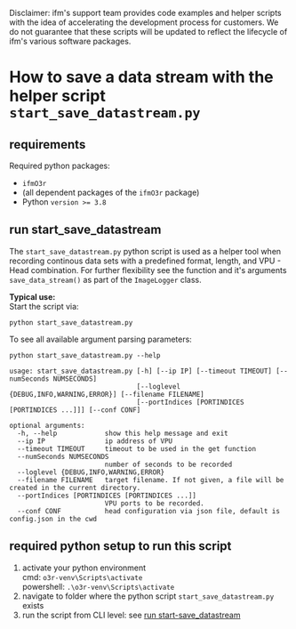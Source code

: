 Disclaimer: ifm's support team provides code examples and helper scripts with the idea of accelerating the development process for customers.
We do not guarantee that these scripts will be updated to reflect the lifecycle of ifm's various software packages.

# How to save a data stream with the helper script `start_save_datastream.py`

## requirements
Required python packages:
+ `ifmO3r`
+ (all dependent packages of the `ifmO3r` package)
+ Python `version >= 3.8` 

## run start_save_datastream
The `start_save_datastream.py` python script is used as a helper tool when recording continous data sets with a predefined format, length, and VPU - Head combination.
For further flexibility see the function and it's arguments `save_data_stream()` as part of the `ImageLogger` class.

**Typical use:**  
Start the script via:
```
python start_save_datastream.py
```

To see all available argument parsing parameters:
```
python start_save_datastream.py --help

usage: start_save_datastream.py [-h] [--ip IP] [--timeout TIMEOUT] [--numSeconds NUMSECONDS]
                                [--loglevel {DEBUG,INFO,WARNING,ERROR}] [--filename FILENAME]
                                [--portIndices [PORTINDICES [PORTINDICES ...]]] [--conf CONF]

optional arguments:
  -h, --help            show this help message and exit
  --ip IP               ip address of VPU
  --timeout TIMEOUT     timeout to be used in the get function
  --numSeconds NUMSECONDS
                        number of seconds to be recorded
  --loglevel {DEBUG,INFO,WARNING,ERROR}
  --filename FILENAME   target filename. If not given, a file will be created in the current directory.
  --portIndices [PORTINDICES [PORTINDICES ...]]
                        VPU ports to be recorded.
  --conf CONF           head configuration via json file, default is config.json in the cwd
```


## required python setup to run this script
1. activate your python environment  
    cmd: `o3r-venv\Scripts\activate`  
    powershell: `.\o3r-venv\Scripts\activate`
2. navigate to folder where the python script `start_save_datastream.py` exists
3. run the script from CLI level: see [run start-save_datastream](#run-start_save_datastream)